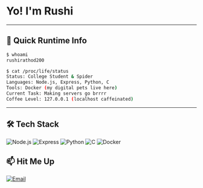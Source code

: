 
# Yo! I'm Rushi 


----------

## 🤖 Quick Runtime Info

```bash
$ whoami
rushirathod200

$ cat /proc/life/status
Status: College Student & Spider
Languages: Node.js, Express, Python, C
Tools: Docker (my digital pets live here)
Current Task: Making servers go brrrr
Coffee Level: 127.0.0.1 (localhost caffeinated)

```

----------

## 🛠️ Tech Stack

![Node.js](https://img.shields.io/badge/-Node.js-339933?style=flat-square&logo=node.js&logoColor=white) ![Express](https://img.shields.io/badge/-Express-000000?style=flat-square&logo=express&logoColor=white) ![Python](https://img.shields.io/badge/-Python-3776AB?style=flat-square&logo=python&logoColor=white) ![C](https://img.shields.io/badge/-C-A8B9CC?style=flat-square&logo=c&logoColor=black) ![Docker](https://img.shields.io/badge/-Docker-2496ED?style=flat-square&logo=docker&logoColor=white)



## 📫 Hit Me Up


[![Email](https://img.shields.io/badge/-Email-D14836?style=for-the-badge&logo=gmail&logoColor=white)](mailto:rushirathod943@gmail.com)


